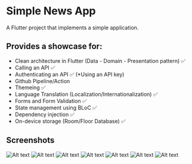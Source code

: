 # Simple News App

A Flutter project that implements a simple application.

## Provides a showcase for: 
- Clean architecture in Flutter (Data - Domain - Presentation pattern) ✅
- Calling an API ✅
- Authenticating an API ✅ (*Using an API key)
- Github Pipeline/Action
- Themeing ✅
- Language Translation (Localization/Internationalization) ✅
- Forms and Form Validation ✅
- State management using BLoC ✅
- Dependency injection ✅
- On-device storage (Room/Floor Database) ✅

## Screenshots
![Alt text](Screenshot_1703108137.png) ![Alt text](Screenshot_1703108142.png) ![Alt text](Screenshot_1703108148.png) ![Alt text](Screenshot_1703108151.png) ![Alt text](Screenshot_1703108158.png) ![Alt text](Screenshot_1703110486.png) ![Alt text](Screenshot_1703110720.png)